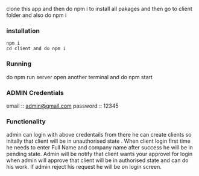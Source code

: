 clone this app and then do npm i to install all pakages and then go to client folder and also do npm i

### installation

    npm i
    cd client and do npm i

### Running

do npm run server
open another terminal and do npm start

### ADMIN Credentials

email :: admin@gmail.com
password :: 12345

### Functionality

admin can login with above credentails from there he can create clients so initally that client will be in unauthorised state . When client login first time he needs to enter Full Name and company name after success he will be in pending state. Admin will be notify that client wants your approvel for login when admin will approve that client will be in authorised state and can do his work. If admin reject his request he will be on login screen.
